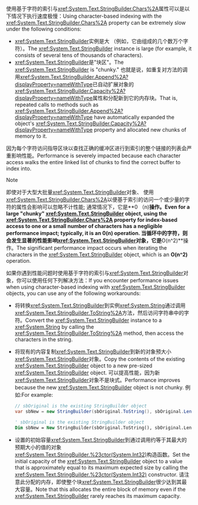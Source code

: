 <span data-ttu-id="9b27b-101">使用基于字符的索引与<xref:System.Text.StringBuilder.Chars%2A>属性可以是以下情况下执行速度极慢：</span><span class="sxs-lookup"><span data-stu-id="9b27b-101">Using character-based indexing with the <xref:System.Text.StringBuilder.Chars%2A> property can be extremely slow under the following conditions:</span></span>

- <span data-ttu-id="9b27b-102"><xref:System.Text.StringBuilder>实例是大 （例如，它由组成的几个数万个字符）。</span><span class="sxs-lookup"><span data-stu-id="9b27b-102">The <xref:System.Text.StringBuilder> instance is large (for example, it consists of several tens of thousands of characters).</span></span>
- <span data-ttu-id="9b27b-103"><xref:System.Text.StringBuilder>是"块区"。</span><span class="sxs-lookup"><span data-stu-id="9b27b-103">The <xref:System.Text.StringBuilder> is "chunky."</span></span> <span data-ttu-id="9b27b-104">也就是说，如重复对方法的调用<xref:System.Text.StringBuilder.Append%2A?displayProperty=nameWithType>已自动扩展对象的<xref:System.Text.StringBuilder.Capacity%2A?displayProperty=nameWithType>属性和分配新到它的内存块。</span><span class="sxs-lookup"><span data-stu-id="9b27b-104">That is, repeated calls to methods such as <xref:System.Text.StringBuilder.Append%2A?displayProperty=nameWithType> have automatically expanded the object's <xref:System.Text.StringBuilder.Capacity%2A?displayProperty=nameWithType> property and allocated new chunks of memory to it.</span></span>

<span data-ttu-id="9b27b-105">因为每个字符访问指导区块以查找正确的缓冲区进行到索引的整个链接的列表会严重影响性能。</span><span class="sxs-lookup"><span data-stu-id="9b27b-105">Performance is severely impacted because each character access walks the entire linked list of chunks to find the correct buffer to index into.</span></span>

> [!NOTE]
>  <span data-ttu-id="9b27b-106">即使对于大型大批量<xref:System.Text.StringBuilder>对象、 使用<xref:System.Text.StringBuilder.Chars%2A>以便基于索引的访问一个或少量的字符的属性会影响可以忽略不计性能; 通常情况下，它是**0 （n)**操作。</span><span class="sxs-lookup"><span data-stu-id="9b27b-106">Even for a large "chunky" <xref:System.Text.StringBuilder> object, using the <xref:System.Text.StringBuilder.Chars%2A> property for index-based access to one or a small number of characters has a negligible performance impact; typically, it is an **0(n)** operation.</span></span> <span data-ttu-id="9b27b-107">当循环中的字符，则会发生显著的性能影响<xref:System.Text.StringBuilder>对象，它是**O(n^2)**操作。</span><span class="sxs-lookup"><span data-stu-id="9b27b-107">The significant performance impact occurs when iterating the characters in the <xref:System.Text.StringBuilder> object, which is an **O(n^2)** operation.</span></span> 

<span data-ttu-id="9b27b-108">如果你遇到性能问题时使用基于字符的索引与<xref:System.Text.StringBuilder>对象，你可以使用任何下列解决方法：</span><span class="sxs-lookup"><span data-stu-id="9b27b-108">If you encounter performance issues when using character-based indexing with <xref:System.Text.StringBuilder> objects, you can use any of the following workarounds:</span></span>

- <span data-ttu-id="9b27b-109">将转换<xref:System.Text.StringBuilder>到实例<xref:System.String>通过调用<xref:System.Text.StringBuilder.ToString%2A>方法，然后访问字符串中的字符。</span><span class="sxs-lookup"><span data-stu-id="9b27b-109">Convert the <xref:System.Text.StringBuilder> instance to a <xref:System.String> by calling the <xref:System.Text.StringBuilder.ToString%2A> method, then access the characters in the string.</span></span>

- <span data-ttu-id="9b27b-110">将现有的内容复制<xref:System.Text.StringBuilder>到新的对象预大小<xref:System.Text.StringBuilder>对象。</span><span class="sxs-lookup"><span data-stu-id="9b27b-110">Copy the contents of the existing <xref:System.Text.StringBuilder> object to a new pre-sized <xref:System.Text.StringBuilder> object.</span></span> <span data-ttu-id="9b27b-111">可以提高性能，因为新<xref:System.Text.StringBuilder>对象不是块式。</span><span class="sxs-lookup"><span data-stu-id="9b27b-111">Performance improves because the new <xref:System.Text.StringBuilder> object is not chunky.</span></span> <span data-ttu-id="9b27b-112">例如:</span><span class="sxs-lookup"><span data-stu-id="9b27b-112">For example:</span></span>

   ```csharp
   // sbOriginal is the existing StringBuilder object
   var sbNew = new StringBuilder(sbOriginal.ToString(), sbOriginal.Length);
   ```
   ```vb
   ' sbOriginal is the existing StringBuilder object
   Dim sbNew = New StringBuilder(sbOriginal.ToString(), sbOriginal.Length)
   ```
- <span data-ttu-id="9b27b-113">设置的初始容量<xref:System.Text.StringBuilder>到通过调用约等于其最大的预期大小的值的对象<xref:System.Text.StringBuilder.%23ctor(System.Int32)>构造函数。</span><span class="sxs-lookup"><span data-stu-id="9b27b-113">Set the initial capacity of the <xref:System.Text.StringBuilder> object to a value that is approximately equal to its maximum expected size by calling the <xref:System.Text.StringBuilder.%23ctor(System.Int32)> constructor.</span></span> <span data-ttu-id="9b27b-114">请注意此分配的内存，即使整个块<xref:System.Text.StringBuilder>很少达到其最大容量。</span><span class="sxs-lookup"><span data-stu-id="9b27b-114">Note that this allocates the entire block of memory even if the <xref:System.Text.StringBuilder> rarely reaches its maximum capacity.</span></span>
